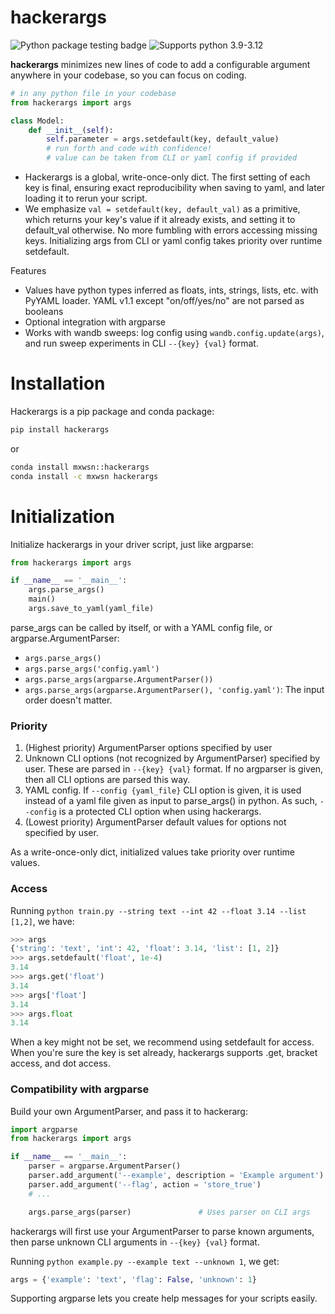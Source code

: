 # hackerargs

![Python package testing badge](https://github.com/maxwshen/hackerargs/actions/workflows/python-package.yml/badge.svg)
![Supports python 3.9-3.12](https://img.shields.io/badge/python-3.9%20%7C%203.10%20%7C%203.11%20%7C%203.12-blue)


**hackerargs** minimizes new lines of code to add a configurable argument anywhere in your codebase, so you can focus on coding.

```python
# in any python file in your codebase
from hackerargs import args

class Model:
    def __init__(self):
        self.parameter = args.setdefault(key, default_value)
        # run forth and code with confidence!
        # value can be taken from CLI or yaml config if provided
```

- Hackerargs is a global, write-once-only dict. The first setting of each key is final, ensuring exact reproducibility when saving to yaml, and later loading it to rerun your script.
- We emphasize `val = setdefault(key, default_val)` as a primitive, which returns your key's value if it already exists, and setting it to default_val otherwise. No more fumbling with errors accessing missing keys. Initializing args from CLI or yaml config takes priority over runtime setdefault.

Features
- Values have python types inferred as floats, ints, strings, lists, etc. with PyYAML loader. YAML v1.1 except "on/off/yes/no" are not parsed as booleans
- Optional integration with argparse
- Works with wandb sweeps: log config using `wandb.config.update(args)`, and run sweep experiments in CLI `--{key} {val}` format.

# Installation

Hackerargs is a pip package and conda package:

```bash
pip install hackerargs
```

or
```bash
conda install mxwsn::hackerargs
conda install -c mxwsn hackerargs
```

# Initialization

Initialize hackerargs in your driver script, just like argparse:

```python
from hackerargs import args

if __name__ == '__main__':
    args.parse_args()
    main()
    args.save_to_yaml(yaml_file)
```

parse_args can be called by itself, or with a YAML config file, or argparse.ArgumentParser:

- `args.parse_args()`
- `args.parse_args('config.yaml')`
- `args.parse_args(argparse.ArgumentParser())`
- `args.parse_args(argparse.ArgumentParser(), 'config.yaml')`: The input order doesn't matter. 

### Priority
1. (Highest priority) ArgumentParser options specified by user
2. Unknown CLI options (not recognized by ArgumentParser) specified by user. These are parsed in `--{key} {val}` format. If no argparser is given, then all CLI options are parsed this way.
3. YAML config. If `--config {yaml_file}` CLI option is given, it is used instead of a yaml file given as input to parse_args() in python. As such, `--config` is a protected CLI option when using hackerargs.
4. (Lowest priority) ArgumentParser default values for options not specified by user.

As a write-once-only dict, initialized values take priority over runtime values.


### Access

Running `python train.py --string text --int 42 --float 3.14 --list [1,2]`, we have:

```python
>>> args
{'string': 'text', 'int': 42, 'float': 3.14, 'list': [1, 2]}
>>> args.setdefault('float', 1e-4)
3.14
>>> args.get('float')
3.14
>>> args['float']
3.14
>>> args.float
3.14
```

When a key might not be set, we recommend using setdefault for access.
When you're sure the key is set already, hackerargs supports .get, bracket access, and dot access.


### Compatibility with argparse

Build your own ArgumentParser, and pass it to hackerarg:

```python
import argparse
from hackerargs import args

if __name__ == '__main__':
    parser = argparse.ArgumentParser()
    parser.add_argument('--example', description = 'Example argument')
    parser.add_argument('--flag', action = 'store_true')
    # ...

    args.parse_args(parser)               # Uses parser on CLI args
```

hackerargs will first use your ArgumentParser to parse known arguments,
then parse unknown CLI arguments in `--{key} {val}` format.

Running `python example.py --example text --unknown 1`, we get:

```python
args = {'example': 'text', 'flag': False, 'unknown': 1}
```

Supporting argparse lets you create help messages for your scripts easily.
